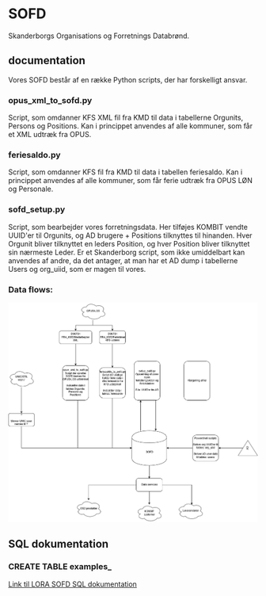 # SOFD
Skanderborgs Organisations og Forretnings Databrønd.

## documentation
Vores SOFD består af en række Python scripts, der har forskelligt ansvar.

### opus_xml_to_sofd.py
Script, som omdanner KFS XML fil fra KMD til data i tabellerne Orgunits, Persons og Positions. Kan i princippet anvendes af alle kommuner, som får et XML udtræk fra OPUS.

### feriesaldo.py
Script, som omdanner KFS fil fra KMD til data i tabellen feriesaldo. Kan i princippet anvendes af alle kommuner, som får ferie udtræk fra OPUS LØN og Personale.

### sofd_setup.py
Script, som bearbejder vores forretningsdata. Her tilføjes KOMBIT vendte UUID'er til Orgunits, og AD brugere + Positions tilknyttes til hinanden. Hver Orgunit bliver tilknyttet en leders Position, og hver Position bliver tilknyttet sin nærmeste Leder. Er et Skanderborg script, som ikke umiddelbart kan anvendes af andre, da det antager, at man har et AD dump i tabellerne Users og org_uiid, som er magen til vores.

### Data flows:
![Alt text](https://raw.githubusercontent.com/Skanderborg/SOFD/master/SOFD_overordnet_v3.png)

## SQL dokumentation
### CREATE TABLE examples_
[Link til LORA SOFD SQL dokumentation](https://github.com/Skanderborg/SOFD/tree/master/SQL)